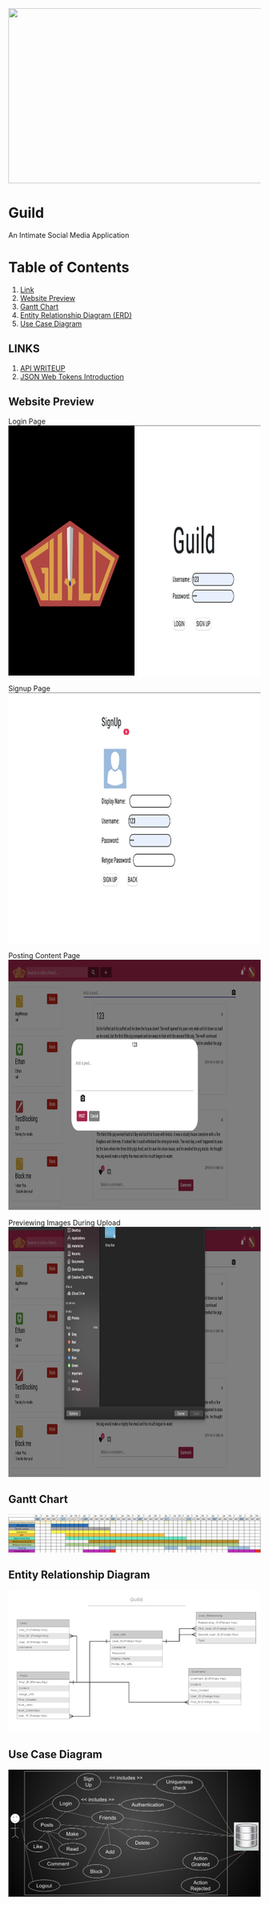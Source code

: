 <img src="https://github.com/atarisafari/LargeProject/blob/master/web/src/imgs/Guild_Logo.png" width="650" height="350">

# Guild
An Intimate Social Media Application

Table of Contents
=================
1. [ Link ](#link) 
2. [ Website Preview ](#preview)
3. [ Gantt Chart ](#ganttChart)
4. [ Entity Relationship Diagram (ERD) ](#ERD)
5. [ Use Case Diagram ](#UCD)

<a name="link"></a>
## LINKS
1. [API WRITEUP](API/README.md)
2. [JSON Web Tokens Introduction](http://jwt.io)

<a name="preview"></a>
## Website Preview
Login Page
<img src="LoginPage.png" width="1000" height="500">

Signup Page
<img src="SignupPage.png" width="1000" height="500">

Posting Content Page
<img src="PostPage.png" width="1000" height="500">

Previewing Images During Upload 
<img src="UploadImage.png" width="1000" height="500">

<a name="ganttChart"></a>
## Gantt Chart
<img src="GanttChart.png">

<a name="ERD"></a>
## Entity Relationship Diagram
<img src="ERD.png">

<a name="UCD"></a>
## Use Case Diagram
<img src="UseCaseDiagram.png">

